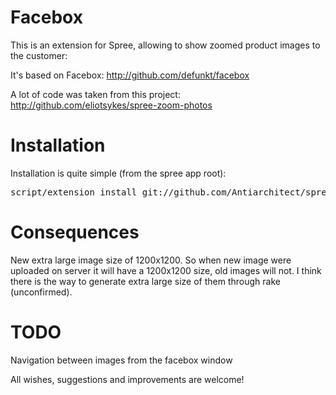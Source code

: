 # Facebox

This is an extension for Spree, allowing to show zoomed product images to the customer:

It's based on Facebox:
http://github.com/defunkt/facebox

A lot of code was taken from this project:
http://github.com/eliotsykes/spree-zoom-photos

# Installation
Installation is quite simple (from the spree app root):
<pre>
script/extension install git://github.com/Antiarchitect/spree-facebox.git
</pre>

# Consequences
New extra large image size of 1200x1200. So when new image were uploaded on server it will have a 1200x1200 size, old images will not.
I think there is the way to generate extra large size of them through rake (unconfirmed).

# TODO
Navigation between images from the facebox window

All wishes, suggestions and improvements are welcome!
